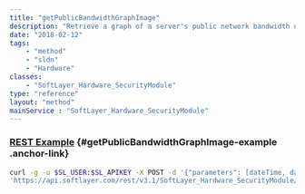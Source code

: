 ```yaml
---
title: "getPublicBandwidthGraphImage"
description: "Retrieve a graph of a server's public network bandwidth usage over the specified time frame. If no time frame is specified then getPublicBandwidthGraphImage retrieves the last 24 hours of public bandwidth usage. getPublicBandwidthGraphImage returns a PNG image measuring 827 pixels by 293 pixels.  THIS METHOD GENERATES GRAPHS BASED ON THE NEW DATA WAREHOUSE REPOSITORY. "
date: "2018-02-12"
tags:
    - "method"
    - "sldn"
    - "Hardware"
classes:
    - "SoftLayer_Hardware_SecurityModule"
type: "reference"
layout: "method"
mainService : "SoftLayer_Hardware_SecurityModule"
---
```


### [REST Example](#getPublicBandwidthGraphImage-example) <a href="/article/rest/"><i class="fas fa-question"></i></a> {#getPublicBandwidthGraphImage-example .anchor-link} 
```bash
curl -g -u $SL_USER:$SL_APIKEY -X POST -d '{"parameters": [dateTime, dateTime]}' \
'https://api.softlayer.com/rest/v3.1/SoftLayer_Hardware_SecurityModule/{SoftLayer_Hardware_SecurityModuleID}/getPublicBandwidthGraphImage'
```
